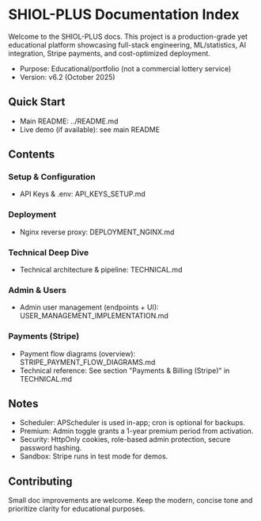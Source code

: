 # SHIOL-PLUS Documentation Index

Welcome to the SHIOL-PLUS docs. This project is a production-grade yet educational platform showcasing full-stack engineering, ML/statistics, AI integration, Stripe payments, and cost-optimized deployment.

- Purpose: Educational/portfolio (not a commercial lottery service)
- Version: v6.2 (October 2025)

## Quick Start
- Main README: ../README.md
- Live demo (if available): see main README

## Contents

### Setup & Configuration
- API Keys & .env: API_KEYS_SETUP.md

### Deployment
- Nginx reverse proxy: DEPLOYMENT_NGINX.md

### Technical Deep Dive
- Technical architecture & pipeline: TECHNICAL.md

### Admin & Users
- Admin user management (endpoints + UI): USER_MANAGEMENT_IMPLEMENTATION.md

### Payments (Stripe)
- Payment flow diagrams (overview): STRIPE_PAYMENT_FLOW_DIAGRAMS.md
- Technical reference: See section "Payments & Billing (Stripe)" in TECHNICAL.md

## Notes
- Scheduler: APScheduler is used in-app; cron is optional for backups.
- Premium: Admin toggle grants a 1-year premium period from activation.
- Security: HttpOnly cookies, role-based admin protection, secure password hashing.
- Sandbox: Stripe runs in test mode for demos.

## Contributing
Small doc improvements are welcome. Keep the modern, concise tone and prioritize clarity for educational purposes.
